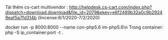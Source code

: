 Tải thêm cs-cart multivendor : http://helpdesk.cs-cart.com/index.php?dispatch=download.download&file_id=2079&ekey=e6f2489b32a0c9b29249eaf5a7fd314b (lincense:8/1/2020-7/2/2020)


docker run -p 8000:8000 --name con-php5.6 im-php5.6\n
Trong container: php -S ip_container:port -t .
